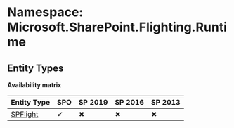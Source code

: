 # Namespace: Microsoft.SharePoint.Flighting.Runtime
## Entity Types

**Availability matrix**

Entity Type | SPO | SP 2019 | SP 2016 | SP 2013
----------|-----|---------|---------|--------
[SPFlight](./EntityTypes/SPFlight.md) | ✔ | ✖ | ✖ | ✖
